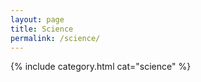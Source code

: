 ```yaml
---
layout: page
title: Science
permalink: /science/
---
```


{% include category.html cat="science"  %}

